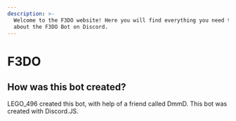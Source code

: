 ```yaml
---
description: >-
  Welcome to the F3DO website! Here you will find everything you need to know
  about the F3DO Bot on Discord.
---
```


# F3DO

## How was this bot created?

LEGO\_496 created this bot, with help of a friend called DmmD. This bot was created with Discord.JS.

## 


